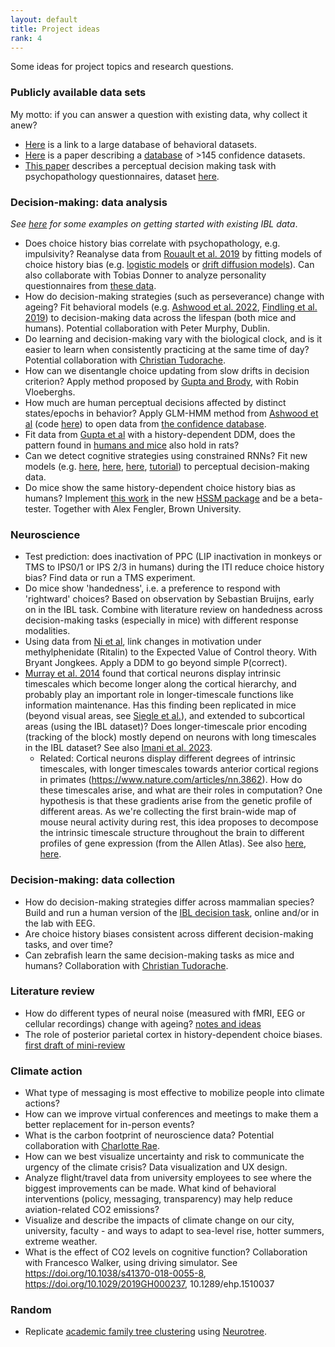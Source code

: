 ```yaml
---
layout: default
title: Project ideas
rank: 4
---
```


Some ideas for project topics and research questions.

### Publicly available data sets
My motto: if you can answer a question with existing data, why collect it anew?
- [Here](https://neuromatch.social/@szorowi1@mastodon.online/109818403055317445) is a link to a large database of behavioral datasets.
- [Here](https://www.nature.com/articles/s41562-019-0813-1) is a paper describing a [database](https://osf.io/s46pr/) of >145 confidence datasets.
- [This paper](https://www.sciencedirect.com/science/article/pii/S0006322318300295#sec1) describes a perceptual decision making task with psychopathology questionnaires, dataset [here](https://github.com/metacoglab/RouaultSeowGillanFleming).

### Decision-making: data analysis
_See [here](https://anne-urai.github.io/lab_wiki/IBLdata.html) for some examples on getting started with existing IBL data_.
- Does choice history bias correlate with psychopathology, e.g. impulsivity? Reanalyse data from [Rouault et al. 2019](https://doi.org/10.1016/j.biopsych.2017.12.017) by fitting models of choice history bias (e.g. [logistic models](https://www.nature.com/articles/ncomms14637) or [drift diffusion models](http://dx.doi.org/10.7554/eLife.46331)). Can also collaborate with Tobias Donner to analyze personality questionnaires from [these data](https://www.nature.com/articles/s41467-022-33237-5).
- How do decision-making strategies (such as perseverance) change with ageing? Fit behavioral models (e.g. [Ashwood et al. 2022](https://www.nature.com/articles/s41593-021-01007-z), [Findling et al. 2019](https://doi.org/10.1038/s41593-019-0518-9)) to decision-making data across the lifespan (both mice and humans). Potential collaboration with Peter Murphy, Dublin.
- Do learning and decision-making vary with the biological clock, and is it easier to learn when consistently practicing at the same time of day? Potential collaboration with [Christian Tudorache](https://www.universiteitleiden.nl/en/staffmembers/christian-tudorache#tab-1).
- How can we disentangle choice updating from slow drifts in decision criterion? Apply method proposed by [Gupta and Brody](https://www.biorxiv.org/content/10.1101/2021.09.17.460767v1), with Robin Vloeberghs.
- How much are human perceptual decisions affected by distinct states/epochs in behavior? Apply GLM-HMM method from [Ashwood et al](https://www.nature.com/articles/s41593-021-01007-z) (code [here](https://github.com/int-brain-lab/GLM-HMM/tree/main)) to open data from [the confidence database](https://www.nature.com/articles/s41562-019-0813-1).
- Fit data from [Gupta et al](https://doi.org/10.1101/2023.01.18.524599) with a history-dependent DDM, does the pattern found in [humans and mice](https://2023.ccneuro.org/view_paper.php?PaperNum=1119) also hold in rats? 
- Can we detect cognitive strategies using constrained RNNs? Fit new models (e.g. [here](https://www.biorxiv.org/content/10.1101/2023.04.12.536629v2), [here](https://www.biorxiv.org/content/10.1101/2023.05.17.541226v1), [here](https://www.biorxiv.org/content/10.1101/2023.06.23.546250v1), [tutorial](https://github.com/kstach01/CogModelingRNNsTutorial)) to perceptual decision-making data.
- Do mice show the same history-dependent choice history bias as humans? Implement [this work](https://2023.ccneuro.org/proceedings/0000544.pdf) in the new [HSSM package](https://github.com/lnccbrown/HSSM) and be a beta-tester. Together with Alex Fengler, Brown University.


### Neuroscience
- Test prediction: does inactivation of PPC (LIP inactivation in monkeys or TMS to IPS0/1 or IPS 2/3 in humans) during the ITI reduce choice history bias? Find data or run a TMS experiment.
- Do mice show 'handedness', i.e. a preference to respond with 'rightward' choices? Based on observation by Sebastian Bruijns, early on in the IBL task. Combine with literature review on handedness across decision-making tasks (especially in mice) with different response modalities.
- Using data from [Ni et al](https://www.pnas.org/doi/10.1073/pnas.2120529119), link changes in motivation under methylphenidate (Ritalin) to the Expected Value of Control theory. With Bryant Jongkees. Apply a DDM to go beyond simple P(correct).
- [Murray et al. 2014](https://www.nature.com/articles/nn.3862) found that cortical neurons display intrinsic timescales which become longer along the cortical hierarchy, and probably play an important role in longer-timescale functions like information maintenance. Has this finding been replicated in mice (beyond visual areas, see [Siegle et al.](https://www.nature.com/articles/s41586-020-03171-x)), and extended to subcortical areas (using the IBL dataset)? Does longer-timescale prior encoding (tracking of the block) mostly depend on neurons with long timescales in the IBL dataset? See also [Imani et al. 2023](https://www.biorxiv.org/content/10.1101/2023.01.01.522410v1).
    - Related: Cortical neurons display different degrees of intrinsic timescales, with longer timescales towards anterior cortical regions in primates (https://www.nature.com/articles/nn.3862). How do these timescales arise, and what are their roles in computation? One hypothesis is that these gradients arise from the genetic profile of different areas. As we're collecting the first brain-wide map of mouse neural activity during rest, this idea proposes to decompose the intrinsic timescale structure throughout the brain to different profiles of gene expression (from the Allen Atlas). See also [here](https://www.jneurosci.org/content/38/34/7476.long), [here](https://elifesciences.org/articles/61277).

### Decision-making: data collection
- How do decision-making strategies differ across mammalian species? Build and run a human version of the [IBL decision task](https://elifesciences.org/articles/63711), online and/or in the lab with EEG. 
- Are choice history biases consistent across different decision-making tasks, and over time?
- Can zebrafish learn the same decision-making tasks as mice and humans? Collaboration with [Christian Tudorache](https://www.universiteitleiden.nl/en/staffmembers/christian-tudorache#tab-1).

### Literature review
- How do different types of neural noise (measured with fMRI, EEG or cellular recordings) change with ageing? [notes and ideas](https://docs.google.com/document/d/1kLLwiOk3SCED-7TA_UJPe9wBCbTj4oFidi4L-bBUIkI/edit)
- The role of posterior parietal cortex in history-dependent choice biases. [first draft of mini-review](https://docs.google.com/document/d/147XMu9f7TnVrkyyEA8ord2bXruwk_jEJuaUvx5zBS1Y/edit)

### Climate action
- What type of messaging is most effective to mobilize people into climate actions? 
- How can we improve virtual conferences and meetings to make them a better replacement for in-person events?
- What is the carbon footprint of neuroscience data? Potential collaboration with [Charlotte Rae](https://profiles.sussex.ac.uk/p220408-charlotte-rae).
- How can we best visualize uncertainty and risk to communicate the urgency of the climate crisis? Data visualization and UX design.
- Analyze flight/travel data from university employees to see where the biggest improvements can be made. What kind of behavioral interventions  (policy, messaging, transparency) may help reduce aviation-related CO2 emissions?
- Visualize and describe the impacts of climate change on our city, university, faculty - and ways to adapt to sea-level rise, hotter summers, extreme weather.
- What is the effect of CO2 levels on cognitive function? Collaboration with Francesco Walker, using driving simulator. See https://doi.org/10.1038/s41370-018-0055-8, https://doi.org/10.1029/2019GH000237, 10.1289/ehp.1510037 

### Random
- Replicate [academic family tree clustering](http://www.nature.com/news/majority-of-mathematicians-hail-from-just-24-scientific-families-1.20491) using [Neurotree](https://twitter.com/AnneEUrai/status/769270998965321728).
